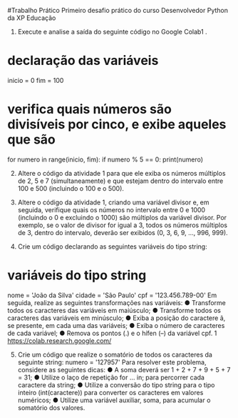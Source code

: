 #Trabalho Prático
Primeiro desafio prático do curso Desenvolvedor Python da XP Educação

1. Execute e analise a saída do seguinte código no Google Colab1
.
# declaração das variáveis
inicio = 0
fim = 100
# verifica quais números são divisíveis por cinco, e exibe aqueles que são
for numero in range(inicio, fim):
 if numero % 5 == 0:
 print(numero)
 
2. Altere o código da atividade 1 para que ele exiba os números múltiplos de
2, 5 e 7 (simultaneamente) e que estejam dentro do intervalo entre 100 e
500 (incluindo o 100 e o 500).

3. Altere o código da atividade 1, criando uma variável divisor e, em seguida,
verifique quais os números no intervalo entre 0 e 1000 (incluindo o 0 e
excluindo o 1000) são múltiplos da variável divisor.
Por exemplo, se o valor de divisor for igual a 3, todos os números múltiplos de 3,
dentro do intervalo, deverão ser exibidos (0, 3, 6, 9, ..., 996, 999).

4. Crie um código declarando as seguintes variáveis do tipo string:
# variáveis do tipo string
nome = 'João da Silva'
cidade = 'São Paulo'
cpf = '123.456.789-00'
Em seguida, realize as seguintes transformações nas variáveis:
● Transforme todos os caracteres das variáveis em maiúsculo;
● Transforme todos os caracteres das variáveis em minúsculo;
● Exiba a posição do caractere ã, se presente, em cada uma das variáveis;
● Exiba o número de caracteres de cada variável;
● Remova os pontos (.) e o hífen (–) da variável cpf.
1 https://colab.research.google.com/

5. Crie um código que realize o somatório de todos os caracteres da seguinte
string:
numero = '127957'
Para resolver este problema, considere as seguintes dicas:
● A soma deverá ser 1 + 2 + 7 + 9 + 5 + 7 = 31;
● Utilize o laço de repetição for … in; para percorrer cada caractere da string;
● Utilize a conversão do tipo string para o tipo inteiro (int(caractere)) para
converter os caracteres em valores numéricos;
● Utilize uma variável auxiliar, soma, para acumular o somatório dos valores.
